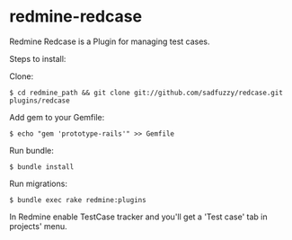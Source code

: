 redmine-redcase
===============

Redmine Redcase is a Plugin for managing test cases.

Steps to install: 


Clone:
```
$ cd redmine_path && git clone git://github.com/sadfuzzy/redcase.git plugins/redcase
```

Add gem to your Gemfile:
```
$ echo "gem 'prototype-rails'" >> Gemfile 
```

Run bundle:
```
$ bundle install
```

Run migrations:
```
$ bundle exec rake redmine:plugins 
```

In Redmine enable TestCase tracker and you'll get a 'Test case' tab in projects' menu.
